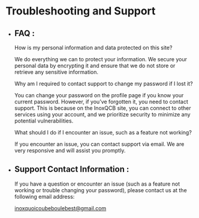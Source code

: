 # Troubleshooting and Support 
- ## FAQ :
    How is my personal information and data protected on this site?
    
    We do everything we can to protect your information. We secure your personal data by encrypting it and ensure that we do not store or retrieve any sensitive information.

    
    Why am I required to contact support to change my password if I lost it?
    
    You can change your password on the profile page if you know your current password. However, if you’ve forgotten it, you need to contact support. This is because on the InoxQCB site, you can connect to other services using your account, and we prioritize security to minimize any potential vulnerabilities.

    
    What should I do if I encounter an issue, such as a feature not working?
    
    If you encounter an issue, you can contact support via email. We are very responsive and will assist you promptly.

- ## Support Contact Information :

    If you have a question or encounter an issue (such as a feature not working or trouble changing your password), please contact us at the following email address: 
    
    inoxquoicoubeboulebest@gmail.com